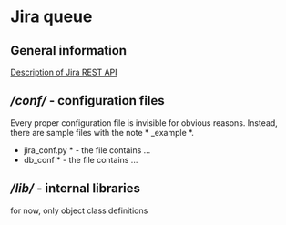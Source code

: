 # Jira queue
## General information
[Description of Jira REST API](https://developer.atlassian.com/cloud/jira/platform/rest/v3/api-group-issues/)
## */conf/* - configuration files
Every proper configuration file is invisible for obvious reasons.
Instead, there are sample files with the note * _example *.
* jira_conf.py * - the file contains ...
* db_conf * - the file contains ...
## */lib/* - internal libraries
for now, only object class definitions
